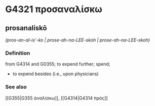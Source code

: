 # G4321 προσαναλίσκω

## prosanalískō

_(pros-an-al-is'-ko | prose-ah-na-LEE-skoh | prose-ah-na-LEE-skoh)_

### Definition

from G4314 and G0355; to expend further; spend; 

- to expend besides (i.e., upon physicians)

### See also

[[G355|G355 ἀναλίσκω]], [[G4314|G4314 πρός]]
